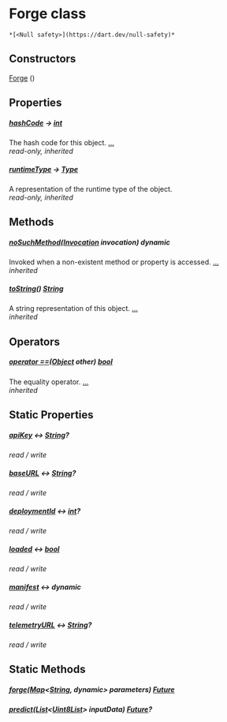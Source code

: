 


# Forge class






    *[<Null safety>](https://dart.dev/null-safety)*






## Constructors

[Forge](../forge/Forge/Forge.md) ()

    


## Properties

##### [hashCode](https://api.flutter.dev/flutter/dart-core/Object/hashCode.html) &#8594; [int](https://api.flutter.dev/flutter/dart-core/int-class.html)



The hash code for this object. [...](https://api.flutter.dev/flutter/dart-core/Object/hashCode.html)  
_read-only, inherited_



##### [runtimeType](https://api.flutter.dev/flutter/dart-core/Object/runtimeType.html) &#8594; [Type](https://api.flutter.dev/flutter/dart-core/Type-class.html)



A representation of the runtime type of the object.   
_read-only, inherited_




## Methods

##### [noSuchMethod](https://api.flutter.dev/flutter/dart-core/Object/noSuchMethod.html)([Invocation](https://api.flutter.dev/flutter/dart-core/Invocation-class.html) invocation) dynamic



Invoked when a non-existent method or property is accessed. [...](https://api.flutter.dev/flutter/dart-core/Object/noSuchMethod.html)  
_inherited_



##### [toString](https://api.flutter.dev/flutter/dart-core/Object/toString.html)() [String](https://api.flutter.dev/flutter/dart-core/String-class.html)



A string representation of this object. [...](https://api.flutter.dev/flutter/dart-core/Object/toString.html)  
_inherited_




## Operators

##### [operator ==](https://api.flutter.dev/flutter/dart-core/Object/operator_equals.html)([Object](https://api.flutter.dev/flutter/dart-core/Object-class.html) other) [bool](https://api.flutter.dev/flutter/dart-core/bool-class.html)



The equality operator. [...](https://api.flutter.dev/flutter/dart-core/Object/operator_equals.html)  
_inherited_




## Static Properties

##### [apiKey](../forge/Forge/apiKey.md) &#8596; [String](https://api.flutter.dev/flutter/dart-core/String-class.html)?



   
_read / write_



##### [baseURL](../forge/Forge/baseURL.md) &#8596; [String](https://api.flutter.dev/flutter/dart-core/String-class.html)?



   
_read / write_



##### [deploymentId](../forge/Forge/deploymentId.md) &#8596; [int](https://api.flutter.dev/flutter/dart-core/int-class.html)?



   
_read / write_



##### [loaded](../forge/Forge/loaded.md) &#8596; [bool](https://api.flutter.dev/flutter/dart-core/bool-class.html)



   
_read / write_



##### [manifest](../forge/Forge/manifest.md) &#8596; dynamic



   
_read / write_



##### [telemetryURL](../forge/Forge/telemetryURL.md) &#8596; [String](https://api.flutter.dev/flutter/dart-core/String-class.html)?



   
_read / write_




## Static Methods

##### [forge](../forge/Forge/forge.md)([Map](https://api.flutter.dev/flutter/dart-core/Map-class.html)&lt;[String](https://api.flutter.dev/flutter/dart-core/String-class.html), dynamic> parameters) [Future](https://api.flutter.dev/flutter/dart-async/Future-class.html)



   




##### [predict](../forge/Forge/predict.md)([List](https://api.flutter.dev/flutter/dart-core/List-class.html)&lt;[Uint8List](https://api.flutter.dev/flutter/dart-typed_data/Uint8List-class.html)> inputData) [Future](https://api.flutter.dev/flutter/dart-async/Future-class.html)?



   










